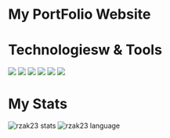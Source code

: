 # My PortFolio Website

# Technologiesw & Tools
![](https://img.shields.io/badge/style-bootstrap-blue?style=plastic&logo=bootstrap)
![](https://img.shields.io/badge/js-javascript-blue?style=plastic&logo=jquery)
![](https://img.shields.io/badge/os-windows-blue?style=plastic&logo=windows)
![](https://img.shields.io/badge/database-mysql-blue?style=plastic&logo=mysql)
![](https://img.shields.io/badge/code-php-blue?style=plastic&logo=php)
![](https://img.shields.io/badge/framework-codeigniter-blue?style=plastic&logo=codeigniter)

# My Stats

![rzak23 stats](https://github-readme-stats.vercel.app/api?username=rzak23&show_icons=true&theme=radical)
![rzak23 language](https://github-readme-stats.vercel.app/api/top-langs/?username=rzak23&layout=compact&theme=radical)